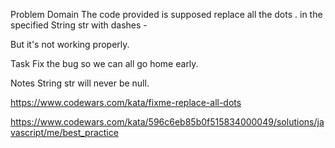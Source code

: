Problem Domain
The code provided is supposed replace all the dots . in the specified String str with dashes -

But it's not working properly.

Task
Fix the bug so we can all go home early.

Notes
String str will never be null.

https://www.codewars.com/kata/fixme-replace-all-dots


https://www.codewars.com/kata/596c6eb85b0f515834000049/solutions/javascript/me/best_practice

